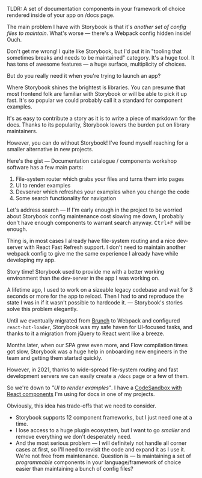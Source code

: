 <BoxedText>

TLDR: A set of documentation components in your framework of choice rendered
inside of your app on /docs page.

</BoxedText>

The main problem I have with Storybook is that it's _another set of config
files to maintain_. What's worse — there's a Webpack config hidden inside!
Ouch.

Don't get me wrong! I quite like Storybook, but I'd put it in "tooling that
sometimes breaks and needs to be maintained" category. It's a huge tool. It
has tons of awesome features — a huge surface, multiplicity of choices.

But do you really need it when you're trying to launch an app?

Where Storybook shines the brightest is libraries. You can presume that most
frontend folk are familiar with Storybook or will be able to pick it up
fast. It's so popular we could probably call it a standard for component
examples.

It's as easy to contribute a story as it is to write a piece of markdown for
the docs. Thanks to its popularity, Storybook lowers the burden put on
library maintainers.

However, you can do without Storybook! I've found myself reaching for a
smaller alternative in new projects.

Here's the gist — Documentation catalogue / components workshop software has
a few main parts:

1. File-system router which grabs your files and turns them into pages
2. UI to render examples
3. Devserver which refreshes your examples when you change the code
4. Some search functionality for navigation

Let's address search — If I'm early enough in the project to be worried
about Storybook config maintenance cost slowing me down, I probably don't
have enough components to warrant search anyway. <Kbd>Ctrl+F</Kbd> will be
enough.

Thing is, in most cases I already have file-system routing and a nice
dev-server with React Fast Refresh support. I don't need to maintain another
webpack config to give me the same experience I already have while
developing my app.

<!-- should I even write this? wrap it in <details>? -->

Story time! Storybook used to provide me with a better working environment
than the dev-server in the app I was working on.

A lifetime ago, I used to work on a sizeable legacy codebase and wait for 3
seconds or more for the app to reload. Then I had to and reproduce the state
I was in if it wasn't possible to hardcode it. — Storybook's stories solve
this problem elegantly.

Until we eventually migrated from [Brunch](https://brunch.io/) to Webpack
and configured `react-hot-loader`, Storybook was my safe haven for
UI-focused tasks, and thanks to it a migration from jQuery to React went
like a breeze.

Months later, when our SPA grew even more, and Flow compilation times got
slow, Storybook was a huge help in onboarding new engineers in the team and
getting them started quickly.

<!-- back to the main post -->

However, in 2021, thanks to wide-spread file-system routing and fast
development servers we can easily create a `/docs` page or a few of them.

So we're down to _"UI to render examples"_. I have a [CodeSandbox with React
components][codesandbox] I'm using for docs in one of my projects.

[codesandbox]: https://example.com

<!-- TODO: Create the CodeSandbox -->

Obviously, this idea has trade-offs that we need to consider.

- Storybook supports 12 component frameworks, but I just need one at a time.
- I lose access to a huge plugin ecosystem, but I want to go _smaller_ and
  remove everything we don't desperately need.
- And the most serious problem — I will definitely not handle all corner
  cases at first, so I'll need to revisit the code and expand it as I use
  it. We're not free from maintenance. Question is — Is maintaining a set of
  _programmable_ components in your language/framework of choice easier than
  maintaining a bunch of config files?
